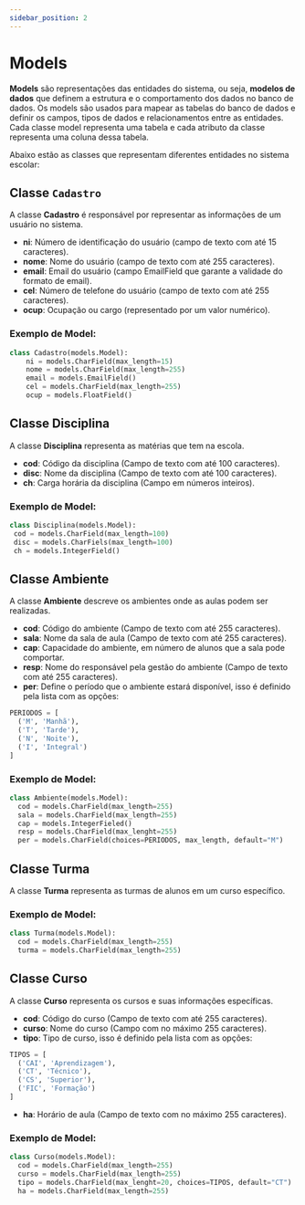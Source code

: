 ```yaml
---
sidebar_position: 2
---
```



# Models

**Models** são representações das entidades do sistema, ou seja, **modelos de dados** que definem a estrutura e o comportamento dos dados no banco de dados. Os models são usados para mapear as tabelas do banco de dados e definir os campos, tipos de dados e relacionamentos entre as entidades. Cada classe model representa uma tabela e cada atributo da classe representa uma coluna dessa tabela.

Abaixo estão as classes que representam diferentes entidades no sistema escolar:


## Classe `Cadastro`

A classe **Cadastro** é responsável por representar as informações de um usuário no sistema.

- **ni**: Número de identificação do usuário (campo de texto com até 15 caracteres).
- **nome**: Nome do usuário (campo de texto com até 255 caracteres).
- **email**: Email do usuário (campo EmailField que garante a validade do formato de email).
- **cel**: Número de telefone do usuário (campo de texto com até 255 caracteres).
- **ocup**: Ocupação ou cargo (representado por um valor numérico).

### Exemplo de Model:

```python
class Cadastro(models.Model):
    ni = models.CharField(max_length=15)
    nome = models.CharField(max_length=255)
    email = models.EmailField()
    cel = models.CharField(max_length=255)
    ocup = models.FloatField()
```

## Classe Disciplina 

A classe **Disciplina** representa as matérias que tem na escola.

- **cod**: Código da disciplina (Campo de texto com até 100 caracteres).
- **disc**: Nome da disciplina (Campo de texto com até 100 caracteres).
- **ch**: Carga horária da disciplina (Campo em números inteiros).

### Exemplo de Model:
 ```python
class Disciplina(models.Model):
  cod = models.CharField(max_length=100)
  disc = models.CharFiels(max_length=100)
  ch = models.IntegerField()
```

## Classe Ambiente
A classe **Ambiente** descreve os ambientes onde as aulas podem ser realizadas.

- **cod**: Código do ambiente (Campo de texto com até 255 caracteres).
- **sala**: Nome da sala de aula (Campo de texto com até 255 caracteres).
- **cap**: Capacidade do ambiente, em número de alunos que a sala pode comportar.
- **resp**: Nome do responsável pela gestão do ambiente (Campo de texto com até 255 caracteres).
- **per**: Define o período que o ambiente estará disponível, isso é definido pela lista com as opções: 

```python
PERIODOS = [
  ('M', 'Manhã'), 
  ('T', 'Tarde'), 
  ('N', 'Noite'),
  ('I', 'Integral')
]
```

### Exemplo de Model:
```python
class Ambiente(models.Model):
  cod = models.CharField(max_length=255)
  sala = models.CharField(max_length=255)
  cap = models.IntegerFieled()
  resp = models.CharField(max_lenght=255)
  per = models.CharField(choices=PERIODOS, max_length, default="M")
```

## Classe Turma

A classe **Turma** representa as turmas de alunos em um curso específico.

### Exemplo de Model:

```python 
class Turma(models.Model):
  cod = models.CharField(max_length=255)
  turma = models.CharField(max_length=255)
```

## Classe Curso

A classe **Curso** representa os cursos e suas informações específicas.

- **cod**: Código do curso (Campo de texto com até 255 caracteres).
- **curso**: Nome do curso (Campo com no máximo 255 caracteres).
- **tipo**: Tipo de curso, isso é definido pela lista com as opções: 
```python
TIPOS = [
  ('CAI', 'Aprendizagem'), 
  ('CT', 'Técnico'), 
  ('CS', 'Superior'),
  ('FIC', 'Formação')
]
```
- **ha**: Horário de aula (Campo de texto com no máximo 255 caracteres).

### Exemplo de Model: 

```python
class Curso(models.Model):
  cod = models.CharField(max_length=255)
  curso = models.CharField(max_length=255)
  tipo = models.CharField(max_lenght=20, choices=TIPOS, default="CT")
  ha = models.CharField(max_length=255)
```
















